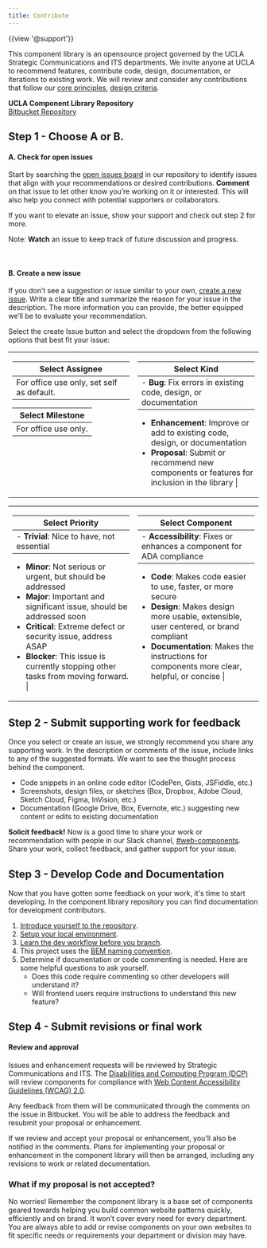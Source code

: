 ```yaml
---
title: Contribute
---
```

{{view '@support'}}

This component library is an opensource project governed by the UCLA Strategic Communications and ITS departments. We invite anyone at UCLA to recommend features, contribute code, design, documentation, or iterations to existing work. We will review and consider any contributions that follow our [core principles](/build/%!CurrentVersion%!/docs/index.html), [design criteria](/build/%!CurrentVersion%!/docs/contribute/design-criteria.html).


**UCLA Component Library Repository**<br/>
<a class="create-button small" href="https://bitbucket.org/uclaucomm/ucla-bruin-components/src/campus/">Bitbucket Repository</a>

## Step 1 - Choose A or B.

#### A. Check for open issues

Start by searching the [open issues board](https://bitbucket.org/uclaucomm/ucla-bruin-components/issues?status=new&status=open) in our repository to identify issues that align with your recommendations or desired contributions. **Comment** on that issue to let other know you’re working on it or interested. This will also help you connect with potential supporters or collaborators.

If you want to elevate an issue, show your support and check out step 2 for more.

Note: **Watch** an issue to keep track of future discussion and progress.

<br/>

#### B. Create a new issue

If you don’t see a suggestion or issue similar to your own, [create a new issue](https://bitbucket.org/uclaucomm/ucla-bruin-components/issues/new). Write a clear title and summarize the reason for your issue in the description. The more information you can provide, the better equipped we’ll be to evaluate your recommendation.

Select the create Issue button and select the dropdown from the following options that best fit your issue:

<table>
<tr>
<td style="vertical-align:top;width:50%">

| Select Assignee |
| ------------ |
| For office use only, set self as default. |

| Select Milestone |
| ------------ |
| For office use only. |

</td>
<td style="vertical-align:top;width:50%">

| Select Kind |
| ------------ |
| - **Bug**: Fix errors in existing code, design, or documentation
- **Enhancement**: Improve or add to existing code, design, or documentation
- **Proposal**: Submit or recommend new components or features for inclusion in the library |

</td>
</tr>
</table>
<table>
<tr>
<td style="vertical-align:top;width:50%">

| Select Priority |
| ------------ |
| - **Trivial**: Nice to have, not essential
- **Minor**: Not serious or urgent, but should be addressed
- **Major**: Important and significant issue, should be addressed soon
- **Critical**: Extreme defect or security issue, address ASAP
- **Blocker**: This issue is currently stopping other tasks from moving forward. |

</td>
<td style="vertical-align:top;width:50%">

| Select Component |
| ------------ |
| - **Accessibility**: Fixes or enhances a component for ADA compliance
- **Code**: Makes code easier to use, faster, or more secure
- **Design**: Makes design more usable, extensible, user centered, or brand compliant
- **Documentation**: Makes the instructions for components more clear, helpful, or concise |

</td>
</tr>
</table>

## Step 2 - Submit supporting work for feedback

Once you select or create an issue, we strongly recommend you share any supporting work. In the description or comments of the issue, include links to any of the suggested formats. We want to see the thought process behind the component.

- Code snippets in an online code editor (CodePen, Gists, JSFiddle, etc.)
- Screenshots, design files, or sketches (Box, Dropbox, Adobe Cloud, Sketch Cloud, Figma, InVision, etc.)
- Documentation (Google Drive, Box, Evernote, etc.) suggesting new content or edits to existing documentation

**Solicit feedback!** Now is a good time to share your work or recommendation with people in our Slack channel, [#web-components](https://ucla.slack.com/archives/C01TW0HVB0Q). Share your work, collect feedback, and gather support for your issue.


## Step 3 - Develop Code and Documentation

Now that you have gotten some feedback on your work, it's time to start developing. In the component library repository you can find documentation for development contributors.

1.  [Introduce yourself to the repository](https://bitbucket.org/uclaucomm/ucla-bruin-components/src/campus/).
2.  [Setup your local environment](https://bitbucket.org/uclaucomm/ucla-bruin-components/src/6b0fea7ee8d6ce56400eb998a6b108be34e3949c/docs/contributors/getSetup.md).
3.  [Learn the dev workflow before you branch](https://bitbucket.org/uclaucomm/ucla-bruin-components/src/6b0fea7ee8d6ce56400eb998a6b108be34e3949c/docs/contributors/howToContribute.md).
4.  This project uses the [BEM naming convention](https://bitbucket.org/uclaucomm/ucla-bruin-components/src/6b0fea7ee8d6ce56400eb998a6b108be34e3949c/docs/contributors/namingConvention.md).
5.  Determine if documentation or code commenting is needed. Here are some helpful questions to ask yourself.
      - Does this code require commenting so other developers will understand it?
      - Will frontend users require instructions to understand this new feature?


## Step 4 - Submit revisions or final work

#### Review and approval

Issues and enhancement requests will be reviewed by Strategic Communications and ITS. The [Disabilities and Computing Program (DCP)](https://dcp.ucla.edu/) will review components for compliance with [Web Content Accessibility Guidelines (WCAG) 2.0](https://www.w3.org/WAI/standards-guidelines/wcag/).

Any feedback from them will be communicated through the comments on the issue in Bitbucket. You will be able to address the feedback and resubmit your proposal or enhancement.

If we review and accept your proposal or enhancement, you’ll also be notified in the comments. Plans for implementing your proposal or enhancement in the component library will then be arranged, including any revisions to work or related documentation.

### What if my proposal is not accepted?

No worries! Remember the component library is a base set of components geared towards helping you build common website patterns quickly, efficiently and on brand. It won’t cover every need for every department. You are always able to add or revise components on your own websites to fit specific needs or requirements your department or division may have.
